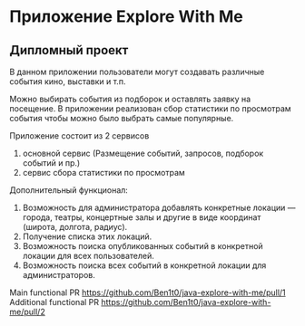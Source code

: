 # Приложение Explore With Me

## Дипломный проект

В данном приложении пользователи могут создавать различные события кино, выставки и т.п.

Можно выбирать события из подборок и оставлять заявку на посещение. 
В приложении реализован сбор статистики по просмотрам события чтобы можно было выбрать самые популярные.


Приложение состоит из 2 сервисов
1) основной сервис (Размещение событий, запросов, подборок событий и пр.)
2) сервис сбора статистики по просмотрам


Дополнительный функционал:  
1) Возможность для администратора добавлять конкретные локации — города, театры, концертные залы и другие в виде координат (широта, долгота, радиус). 
2) Получение списка этих локаций. 
3) Возможность поиска опубликованных событий в конкретной локации для всех пользователей.
4) Возможность поиска всех событий в конкретной локации для администраторов.



Main functional PR https://github.com/Ben1t0/java-explore-with-me/pull/1
Additional functional PR https://github.com/Ben1t0/java-explore-with-me/pull/2